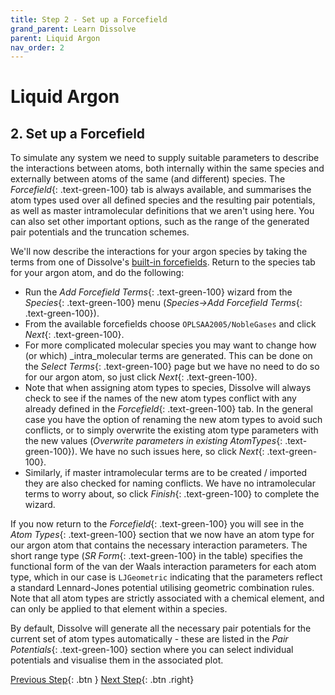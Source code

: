 ```yaml
---
title: Step 2 - Set up a Forcefield
grand_parent: Learn Dissolve
parent: Liquid Argon
nav_order: 2
---
```

# Liquid Argon

## 2. Set up a Forcefield

To simulate any system we need to supply suitable parameters to describe the interactions between atoms, both internally within the same species and externally between atoms of the same (and different) species. The _Forcefield_{: .text-green-100} tab is always available, and summarises the atom types used over all defined species and the resulting pair potentials, as well as master intramolecular definitions that we aren't using here. You can also set other important options, such as the range of the generated pair potentials and the truncation schemes.

We'll now describe the interactions for your argon species by taking the terms from one of Dissolve's [built-in forcefields](../../setup/forcefields.md). Return to the species tab for your argon atom, and do the following:

- Run the _Add Forcefield Terms_{: .text-green-100} wizard from the _Species_{: .text-green-100} menu (_Species→Add Forcefield Terms_{: .text-green-100}).
- From the available forcefields choose `OPLSAA2005/NobleGases` and click _Next_{: .text-green-100}.
- For more complicated molecular species you may want to change how (or which) _intra_molecular terms are generated. This can be done on the _Select Terms_{: .text-green-100} page but we have no need to do so for our argon atom, so just click _Next_{: .text-green-100}.
- Note that when assigning atom types to species, Dissolve will always check to see if the names of the new atom types conflict with any already defined in the _Forcefield_{: .text-green-100} tab. In the general case you have the option of renaming the new atom types to avoid such conflicts, or to simply overwrite the existing atom type parameters with the new values (_Overwrite parameters in existing AtomTypes_{: .text-green-100}). We have no such issues here, so click _Next_{: .text-green-100}.
- Similarly, if master intramolecular terms are to be created / imported they are also checked for naming conflicts. We have no intramolecular terms to worry about, so click _Finish_{: .text-green-100} to complete the wizard.

If you now return to the _Forcefield_{: .text-green-100} you will see in the _Atom Types_{: .text-green-100} section that we now have an atom type for our argon atom that contains the necessary interaction parameters. The short range type (_SR Form_{: .text-green-100} in the table) specifies the functional form of the van der Waals interaction parameters for each atom type, which in our case is `LJGeometric` indicating that the parameters reflect a standard Lennard-Jones potential utilising geometric combination rules. Note that all atom types are strictly associated with a chemical element, and can only be applied to that element within a species.

By default, Dissolve will generate all the necessary pair potentials for the current set of atom types automatically - these are listed in the _Pair Potentials_{: .text-green-100} section where you can select individual potentials and visualise them in the associated plot.

[Previous Step](step1.md){: .btn }   [Next Step](step3.md){: .btn .right}
